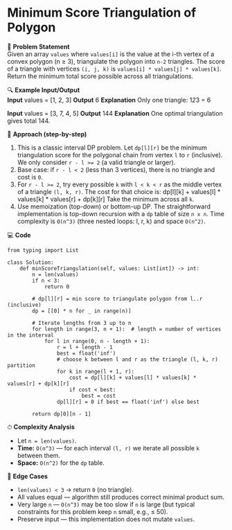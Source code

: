 # Minimum Score Triangulation of Polygon

📜 **Problem Statement**  
Given an array `values` where `values[i]` is the value at the i-th vertex of a convex polygon (n ≥ 3), triangulate the polygon into `n-2` triangles. The score of a triangle with vertices `(i, j, k)` is `values[i] * values[j] * values[k]`. Return the minimum total score possible across all triangulations.

🔍 **Example Input/Output**  
**Input**
    values = [1, 2, 3]
**Output**
    6
**Explanation**
    Only one triangle: 1*2*3 = 6

**Input**
    values = [3, 7, 4, 5]
**Output**
    144
**Explanation**
    One optimal triangulation gives total 144.

🧠 **Approach (step-by-step)**  
1. This is a classic interval DP problem. Let `dp[l][r]` be the minimum triangulation score for the polygonal chain from vertex `l` to `r` (inclusive). We only consider `r - l >= 2` (a valid triangle or larger).  
2. Base case: if `r - l < 2` (less than 3 vertices), there is no triangle and cost is `0`.  
3. For `r - l >= 2`, try every possible `k` with `l < k < r` as the middle vertex of a triangle `(l, k, r)`. The cost for that choice is:
      dp[l][k] + values[l] * values[k] * values[r] + dp[k][r]
   Take the minimum across all `k`.  
4. Use memoization (top-down) or bottom-up DP. The straightforward implementation is top-down recursion with a `dp` table of size `n x n`. Time complexity is `O(n^3)` (three nested loops: l, r, k) and space `O(n^2)`.

💻 **Code**  

    from typing import List

    class Solution:
        def minScoreTriangulation(self, values: List[int]) -> int:
            n = len(values)
            if n < 3:
                return 0

            # dp[l][r] = min score to triangulate polygon from l..r (inclusive)
            dp = [[0] * n for _ in range(n)]

            # Iterate lengths from 3 up to n
            for length in range(3, n + 1):  # length = number of vertices in the interval
                for l in range(0, n - length + 1):
                    r = l + length - 1
                    best = float('inf')
                    # choose k between l and r as the triangle (l, k, r) partition
                    for k in range(l + 1, r):
                        cost = dp[l][k] + values[l] * values[k] * values[r] + dp[k][r]
                        if cost < best:
                            best = cost
                    dp[l][r] = 0 if best == float('inf') else best

            return dp[0][n - 1]

⏱ **Complexity Analysis**  
- Let `n = len(values)`.  
- **Time:** `O(n^3)` — for each interval `(l, r)` we iterate all possible `k` between them.  
- **Space:** `O(n^2)` for the `dp` table.

🧪 **Edge Cases**  
- `len(values) < 3` → return `0` (no triangle).  
- All values equal — algorithm still produces correct minimal product sum.  
- Very large `n` — `O(n^3)` may be too slow if `n` is large (but typical constraints for this problem keep `n` small, e.g., ≤ 50).  
- Preserve input — this implementation does not mutate `values`.  
